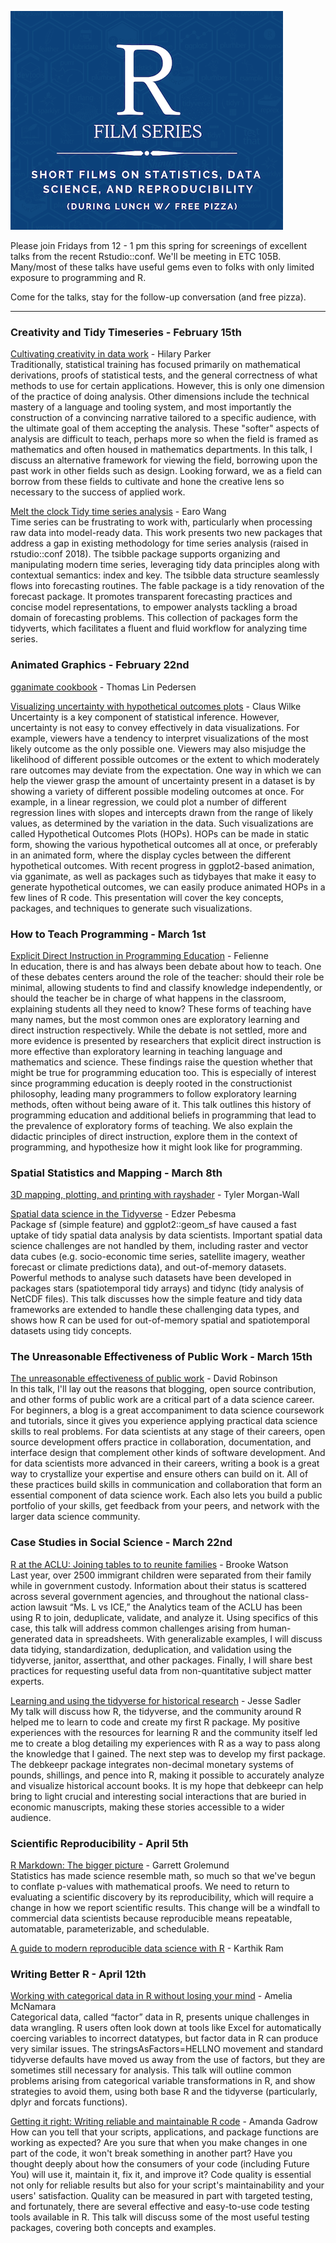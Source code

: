 ![R Film Series](R-graphic.png)

Please join Fridays from 12 - 1 pm this spring for screenings of excellent talks from the recent Rstudio::conf. We'll be meeting in ETC 105B. Many/most of these talks have useful gems even to folks with only limited exposure to programming and R.

Come for the talks, stay for the follow-up conversation (and free pizza).

* * *

### Creativity and Tidy Timeseries - February 15th
[Cultivating creativity in data work](https://resources.rstudio.com/rstudio-conf-2019/cultivating-creativity-in-data-work) - Hilary Parker  
Traditionally, statistical training has focused primarily on mathematical derivations, proofs of statistical tests, and the general correctness of what methods to use for certain applications. However, this is only one dimension of the practice of doing analysis. Other dimensions include the technical mastery of a language and tooling system, and most importantly the construction of a convincing narrative tailored to a specific audience, with the ultimate goal of them accepting the analysis. These "softer" aspects of analysis are difficult to teach, perhaps more so when the field is framed as mathematics and often housed in mathematics departments. In this talk, I discuss an alternative framework for viewing the field, borrowing upon the past work in other fields such as design. Looking forward, we as a field can borrow from these fields to cultivate and hone the creative lens so necessary to the success of applied work.

[Melt the clock Tidy time series analysis](https://resources.rstudio.com/rstudio-conf-2019/melt-the-clock-tidy-time-series-analysis) - Earo Wang  
Time series can be frustrating to work with, particularly when processing raw data into model-ready data. This work presents two new packages that address a gap in existing methodology for time series analysis (raised in rstudio::conf 2018). The tsibble package supports organizing and manipulating modern time series, leveraging tidy data principles along with contextual semantics: index and key. The tsibble data structure seamlessly flows into forecasting routines. The fable package is a tidy renovation of the forecast package. It promotes transparent forecasting practices and concise model representations, to empower analysts tackling a broad domain of forecasting problems. This collection of packages form the tidyverts, which facilitates a fluent and fluid workflow for analyzing time series.

### Animated Graphics - February 22nd
[gganimate cookbook](https://resources.rstudio.com/rstudio-conf-2019/gganimate-live-cookbook) - Thomas Lin Pedersen

[Visualizing uncertainty with hypothetical outcomes plots](https://resources.rstudio.com/rstudio-conf-2019/visualizing-uncertainty-with-hypothetical-outcomes-plots) - Claus Wilke  
Uncertainty is a key component of statistical inference. However, uncertainty is not easy to convey effectively in data visualizations. For example, viewers have a tendency to interpret visualizations of the most likely outcome as the only possible one. Viewers may also misjudge the likelihood of different possible outcomes or the extent to which moderately rare outcomes may deviate from the expectation. One way in which we can help the viewer grasp the amount of uncertainty present in a dataset is by showing a variety of different possible modeling outcomes at once. For example, in a linear regression, we could plot a number of different regression lines with slopes and intercepts drawn from the range of likely values, as determined by the variation in the data. Such visualizations are called Hypothetical Outcomes Plots (HOPs). HOPs can be made in static form, showing the various hypothetical outcomes all at once, or preferably in an animated form, where the display cycles between the different hypothetical outcomes. With recent progress in ggplot2-based animation, via gganimate, as well as packages such as tidybayes that make it easy to generate hypothetical outcomes, we can easily produce animated HOPs in a few lines of R code. This presentation will cover the key concepts, packages, and techniques to generate such visualizations.

### How to Teach Programming - March 1st
[Explicit Direct Instruction in Programming Education](https://resources.rstudio.com/rstudio-conf-2019/opening-keynote-day2) - Felienne  
In education, there is and has always been debate about how to teach. One of these debates centers around the role of the teacher: should their role be minimal, allowing students to find and classify knowledge independently, or should the teacher be in charge of what happens in the classroom, explaining students all they need to know? These forms of teaching have many names, but the most common ones are exploratory learning and direct instruction respectively. While the debate is not settled, more and more evidence is presented by researchers that explicit direct instruction is more effective than exploratory learning in teaching language and mathematics and science. These findings raise the question whether that might be true for programming education too. This is especially of interest since programming education is deeply rooted in the constructionist philosophy, leading many programmers to follow exploratory learning methods, often without being aware of it. This talk outlines this history of programming education and additional beliefs in programming that lead to the prevalence of exploratory forms of teaching. We also explain the didactic principles of direct instruction, explore them in the context of programming, and hypothesize how it might look like for programming.

### Spatial Statistics and Mapping - March 8th
[3D mapping, plotting, and printing with rayshader](https://resources.rstudio.com/rstudio-conf-2019/3d-mapping-plotting-and-printing-with-rayshader) - Tyler Morgan-Wall  

[Spatial data science in the Tidyverse](https://resources.rstudio.com/rstudio-conf-2019/spatial-data-science-in-the-tidyverse) - Edzer Pebesma  
Package sf (simple feature) and ggplot2::geom_sf have caused a fast uptake of tidy spatial data analysis by data scientists. Important spatial data science challenges are not handled by them, including raster and vector data cubes (e.g. socio-economic time series, satellite imagery, weather forecast or climate predictions data), and out-of-memory datasets. Powerful methods to analyse such datasets have been developed in packages stars (spatiotemporal tidy arrays) and tidync (tidy analysis of NetCDF files). This talk discusses how the simple feature and tidy data frameworks are extended to handle these challenging data types, and shows how R can be used for out-of-memory spatial and spatiotemporal datasets using tidy concepts.

### The Unreasonable Effectiveness of Public Work - March 15th
[The unreasonable effectiveness of public work](https://resources.rstudio.com/rstudio-conf-2019/the-unreasonable-effectiveness-of-public-work) - David Robinson  
In this talk, I'll lay out the reasons that blogging, open source contribution, and other forms of public work are a critical part of a data science career. For beginners, a blog is a great accompaniment to data science coursework and tutorials, since it gives you experience applying practical data science skills to real problems. For data scientists at any stage of their careers, open source development offers practice in collaboration, documentation, and interface design that complement other kinds of software development. And for data scientists more advanced in their careers, writing a book is a great way to crystallize your expertise and ensure others can build on it. All of these practices build skills in communication and collaboration that form an essential component of data science work. Each also lets you build a public portfolio of your skills, get feedback from your peers, and network with the larger data science community.

### Case Studies in Social Science - March 22nd
[R at the ACLU: Joining tables to to reunite families](https://resources.rstudio.com/rstudio-conf-2019/r-at-the-aclu-joining-tables-to-to-reunite-families) - Brooke Watson  
Last year, over 2500 immigrant children were separated from their family while in government custody. Information about their status is scattered across several government agencies, and throughout the national class-action lawsuit “Ms. L vs ICE,” the Analytics team of the ACLU has been using R to join, deduplicate, validate, and analyze it. Using specifics of this case, this talk will address common challenges arising from human-generated data in spreadsheets. With generalizable examples, I will discuss data tidying, standardization, deduplication, and validation using the tidyverse, janitor, assertthat, and other packages. Finally, I will share best practices for requesting useful data from non-quantitative subject matter experts.

[Learning and using the tidyverse for historical research](https://resources.rstudio.com/rstudio-conf-2019/learning-and-using-the-tidyverse-for-historical-research) - Jesse Sadler  
My talk will discuss how R, the tidyverse, and the community around R helped me to learn to code and create my first R package. My positive experiences with the resources for learning R and the community itself led me to create a blog detailing my experiences with R as a way to pass along the knowledge that I gained. The next step was to develop my first package. The debkeepr package integrates non-decimal monetary systems of pounds, shillings, and pence into R, making it possible to accurately analyze and visualize historical account books. It is my hope that debkeepr can help bring to light crucial and interesting social interactions that are buried in economic manuscripts, making these stories accessible to a wider audience.

### Scientific Reproducibility - April 5th
[R Markdown: The bigger picture](https://resources.rstudio.com/rstudio-conf-2019/r-markdown-the-bigger-picture) - Garrett Grolemund  
Statistics has made science resemble math, so much so that we've begun to conflate p-values with mathematical proofs. We need to return to evaluating a scientific discovery by its reproducibility, which will require a change in how we report scientific results. This change will be a windfall to commercial data scientists because reproducible means repeatable, automatable, parameterizable, and schedulable.

[A guide to modern reproducible data science with R](https://resources.rstudio.com/rstudio-conf-2019/a-guide-to-modern-reproducible-data-science-with-r) - Karthik Ram

### Writing Better R - April 12th
[Working with categorical data in R without losing your mind](https://resources.rstudio.com/rstudio-conf-2019/working-with-categorical-data-in-r-without-losing-your-mind) - Amelia McNamara  
Categorical data, called “factor” data in R, presents unique challenges in data wrangling. R users often look down at tools like Excel for automatically coercing variables to incorrect datatypes, but factor data in R can produce very similar issues. The stringsAsFactors=HELLNO movement and standard tidyverse defaults have moved us away from the use of factors, but they are sometimes still necessary for analysis. This talk will outline common problems arising from categorical variable transformations in R, and show strategies to avoid them, using both base R and the tidyverse (particularly, dplyr and forcats functions).

[Getting it right: Writing reliable and maintainable R code](https://resources.rstudio.com/rstudio-conf-2019/getting-it-right-writing-reliable-and-maintainable-r-code) - Amanda Gadrow  
How can you tell that your scripts, applications, and package functions are working as expected? Are you sure that when you make changes in one part of the code, it won't break something in another part? Have you thought deeply about how the consumers of your code (including Future You) will use it, maintain it, fix it, and improve it? Code quality is essential not only for reliable results but also for your script's maintainability and your users' satisfaction. Quality can be measured in part with targeted testing, and fortunately, there are several effective and easy-to-use code testing tools available in R. This talk will discuss some of the most useful testing packages, covering both concepts and examples.

